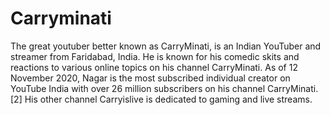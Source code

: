 # Carryminati
The great youtuber  better known as CarryMinati, is an Indian YouTuber and streamer from Faridabad, India. He is known for his comedic skits and reactions to various online topics on his channel CarryMinati. As of 12 November 2020, Nagar is the most subscribed individual creator on YouTube India with over 26 million subscribers on his channel CarryMinati.[2] His other channel Carryislive is dedicated to gaming and live streams.
